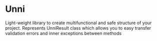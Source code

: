 # Unni
Light-weight library to create multifunctional and safe structure of your project. Represents UnniResult class which allows you to easy transfer validation errors and inner exceptions between methods
